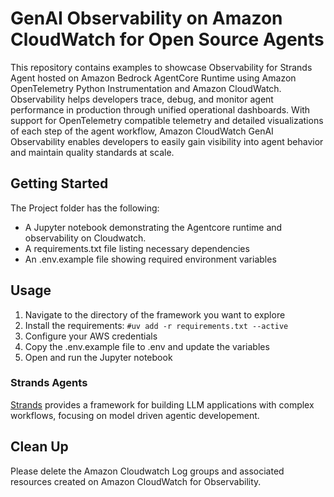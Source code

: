 # GenAI Observability on Amazon CloudWatch for Open Source Agents 

This repository contains examples to showcase Observability for Strands Agent  hosted on Amazon Bedrock AgentCore Runtime using Amazon OpenTelemetry Python Instrumentation and Amazon CloudWatch. Observability helps developers trace, debug, and monitor agent performance in production through unified operational dashboards. With support for OpenTelemetry compatible telemetry and detailed visualizations of each step of the agent workflow, Amazon CloudWatch GenAI Observability enables developers to easily gain visibility into agent behavior and maintain quality standards at scale.


## Getting Started

The Project folder has the following:
- A Jupyter notebook demonstrating the Agentcore runtime and observability on Cloudwatch.
- A requirements.txt file listing necessary dependencies
- An .env.example file showing required environment variables


## Usage

1. Navigate to the directory of the framework you want to explore
2. Install the requirements: `#uv add -r requirements.txt --active`
3. Configure your AWS credentials 
3. Copy the .env.example file to .env and update the variables
4. Open and run the Jupyter notebook


### Strands Agents
[ Strands](https://strandsagents.com/latest/) provides a framework for building LLM applications with complex workflows, focusing on model driven agentic developement.

## Clean Up 

Please delete the Amazon Cloudwatch Log groups and associated resources created on Amazon CloudWatch for Observability.